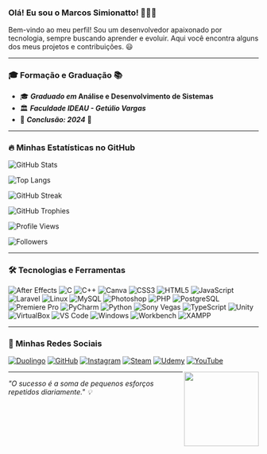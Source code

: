 ### Olá! Eu sou o Marcos Simionatto! 👨‍💻🚀

Bem-vindo ao meu perfil! Sou um desenvolvedor apaixonado por tecnologia, sempre buscando aprender e evoluir. Aqui você encontra alguns dos meus projetos e contribuições. 😃

---

### 🎓 **Formação e Graduação** 📚

- 🎓 **_Graduado em_ Análise e Desenvolvimento de Sistemas**
- 🏛️ **_Faculdade IDEAU - Getúlio Vargas_**
- 📅 **_Conclusão: 2024_** 🎯

---

### 🔥 Minhas Estatísticas no GitHub

![GitHub Stats](https://github-readme-stats.vercel.app/api?username=DevSimionatto&show_icons=true&theme=radical)

![Top Langs](https://github-readme-stats.vercel.app/api/top-langs/?username=DevSimionatto&layout=compact&theme=radical)

![GitHub Streak](https://github-readme-streak-stats.herokuapp.com/?user=DevSimionatto&theme=radical)

![GitHub Trophies](https://github-profile-trophy.vercel.app/?username=DevSimionatto&theme=radical)

![Profile Views](https://komarev.com/ghpvc/?username=DevSimionatto&color=blueviolet&style=for-the-badge)

![Followers](https://img.shields.io/github/followers/DevSimionatto?style=for-the-badge)

---

### 🛠️ Tecnologias e Ferramentas

![After Effects](https://img.shields.io/badge/After%20Effects-9999FF?style=for-the-badge&logo=adobe-after-effects&logoColor=white)
![C](https://img.shields.io/badge/C-00599C?style=for-the-badge&logo=c&logoColor=white)
![C++](https://img.shields.io/badge/C++-00599C?style=for-the-badge&logo=c%2B%2B&logoColor=white)
![Canva](https://img.shields.io/badge/Canva-00C4CC?style=for-the-badge&logo=canva&logoColor=white)
![CSS3](https://img.shields.io/badge/CSS3-1572B6?style=for-the-badge&logo=css3&logoColor=white)
![HTML5](https://img.shields.io/badge/HTML5-E34F26?style=for-the-badge&logo=html5&logoColor=white)
![JavaScript](https://img.shields.io/badge/JavaScript-F7DF1E?style=for-the-badge&logo=javascript&logoColor=black)
![Laravel](https://img.shields.io/badge/Laravel-FF2D20?style=for-the-badge&logo=laravel&logoColor=white)
![Linux](https://img.shields.io/badge/Linux-FCC624?style=for-the-badge&logo=linux&logoColor=black)
![MySQL](https://img.shields.io/badge/MySQL-4479A1?style=for-the-badge&logo=mysql&logoColor=white)
![Photoshop](https://img.shields.io/badge/Photoshop-31A8FF?style=for-the-badge&logo=adobe-photoshop&logoColor=white)
![PHP](https://img.shields.io/badge/PHP-777BB4?style=for-the-badge&logo=php&logoColor=white)
![PostgreSQL](https://img.shields.io/badge/PostgreSQL-336791?style=for-the-badge&logo=postgresql&logoColor=white)
![Premiere Pro](https://img.shields.io/badge/Premiere%20Pro-9999FF?style=for-the-badge&logo=adobe-premiere-pro&logoColor=white)
![PyCharm](https://img.shields.io/badge/PyCharm-000000?style=for-the-badge&logo=pycharm&logoColor=white)
![Python](https://img.shields.io/badge/Python-3776AB?style=for-the-badge&logo=python&logoColor=white)
![Sony Vegas](https://img.shields.io/badge/Sony%20Vegas-00A4E4?style=for-the-badge&logo=sony-vegas&logoColor=white)
![TypeScript](https://img.shields.io/badge/TypeScript-3178C6?style=for-the-badge&logo=typescript&logoColor=white)
![Unity](https://img.shields.io/badge/Unity-000000?style=for-the-badge&logo=unity&logoColor=white)
![VirtualBox](https://img.shields.io/badge/VirtualBox-183A61?style=for-the-badge&logo=virtualbox&logoColor=white)
![VS Code](https://img.shields.io/badge/VS%20Code-007ACC?style=for-the-badge&logo=visual-studio-code&logoColor=white)
![Windows](https://img.shields.io/badge/Windows-0078D6?style=for-the-badge&logo=windows&logoColor=white)
![Workbench](https://img.shields.io/badge/Workbench-4479A1?style=for-the-badge&logo=mysql&logoColor=white)
![XAMPP](https://img.shields.io/badge/XAMPP-FB7A24?style=for-the-badge&logo=xampp&logoColor=white)

---

### 📌 Minhas Redes Sociais

[![Duolingo](https://img.shields.io/badge/Duolingo-58CC02?style=for-the-badge&logo=duolingo&logoColor=white)](https://pt.duolingo.com/profile/msimionatt)
[![GitHub](https://img.shields.io/badge/GitHub-181717?style=for-the-badge&logo=github&logoColor=white)](https://github.com/DevSimionatto)
[![Instagram](https://img.shields.io/badge/Instagram-E4405F?style=for-the-badge&logo=instagram&logoColor=white)](https://www.instagram.com/dev.simionatto/)
[![Steam](https://img.shields.io/badge/Steam-000000?style=for-the-badge&logo=steam&logoColor=white)](https://steamcommunity.com/profiles/76561199656365781/)
[![Udemy](https://img.shields.io/badge/Udemy-A435F0?style=for-the-badge&logo=udemy&logoColor=white)](https://www.udemy.com/user/marcos-vinicius-zanela-simionatto/)
[![YouTube](https://img.shields.io/badge/YouTube-FF0000?style=for-the-badge&logo=youtube&logoColor=white)](https://www.youtube.com/@dev.Simionatto)

<img src="https://media.giphy.com/media/KVr0JbrdBp9KX644Bk/giphy.gif" width="150" height="150" align="right">

---

_"O sucesso é a soma de pequenos esforços repetidos diariamente." 💡_
